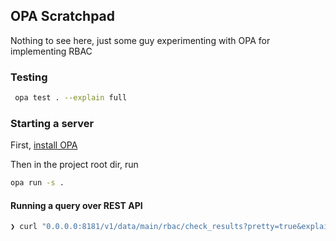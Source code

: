 ## OPA Scratchpad

Nothing to see here, just some guy experimenting with OPA for implementing RBAC

### Testing

```sh
 opa test . --explain full
```

### Starting a server

First, [install OPA](https://www.openpolicyagent.org/docs/latest/#running-opa)

Then in the project root dir, run

```sh
opa run -s .
```

#### Running a query over REST API


```sh
❯ curl "0.0.0.0:8181/v1/data/main/rbac/check_results?pretty=true&explain=true" -d @example/input1.json -H 'Content-Type: application/json'
```